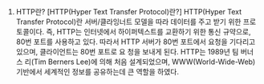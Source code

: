 1. HTTP란?
[HTTP(Hyper Text Transfer Protocol)란?]
HTTP(Hyper Text Transfer Protocol)란 서버/클라잉너트 모델을 따라 데이터를 주고 받기 위한 프로토콜이다.
즉, HTTP는 인터넷에서 하이퍼텍스트를 교환하기 위한 통신 규약으로, 80번 포트를 사용하고 있다. 따라서 HTTP 서버가 80번 포트에서 요청을 기다리고 있으며, 클라이언트는 80번 포트로 요 청을 보내게 된다.
HTTP는 1989년 팀 버너스 리(Tim Berners Lee)에 의해 처음 설계되었으며, WWW(World-Wide-Web) 기반에서 세계적인 정보를 공유하는데 큰 역할을 하였다.